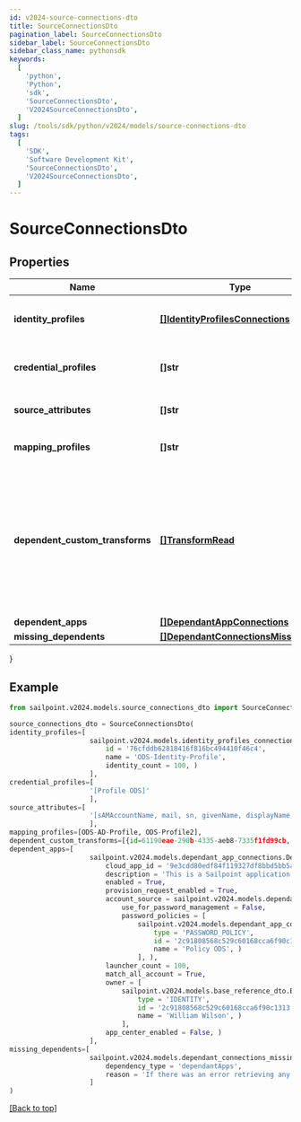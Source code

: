 ```yaml
---
id: v2024-source-connections-dto
title: SourceConnectionsDto
pagination_label: SourceConnectionsDto
sidebar_label: SourceConnectionsDto
sidebar_class_name: pythonsdk
keywords:
  [
    'python',
    'Python',
    'sdk',
    'SourceConnectionsDto',
    'V2024SourceConnectionsDto',
  ]
slug: /tools/sdk/python/v2024/models/source-connections-dto
tags:
  [
    'SDK',
    'Software Development Kit',
    'SourceConnectionsDto',
    'V2024SourceConnectionsDto',
  ]
---
```


# SourceConnectionsDto

## Properties

| Name | Type | Description | Notes |
| --- | --- | --- | --- |
| **identity_profiles** | [**[]IdentityProfilesConnections**](identity-profiles-connections) | The IdentityProfile attached to this source | [optional] |
| **credential_profiles** | **[]str** | Name of the CredentialProfile attached to this source | [optional] |
| **source_attributes** | **[]str** | The attributes attached to this source | [optional] |
| **mapping_profiles** | **[]str** | The profiles attached to this source | [optional] |
| **dependent_custom_transforms** | [**[]TransformRead**](transform-read) | A list of custom transforms associated with this source. A transform will be considered associated with a source if any attributes of the transform specify the source as the sourceName. | [optional] |
| **dependent_apps** | [**[]DependantAppConnections**](dependant-app-connections) |  | [optional] |
| **missing_dependents** | [**[]DependantConnectionsMissingDto**](dependant-connections-missing-dto) |  | [optional] |

}

## Example

```python
from sailpoint.v2024.models.source_connections_dto import SourceConnectionsDto

source_connections_dto = SourceConnectionsDto(
identity_profiles=[
                    sailpoint.v2024.models.identity_profiles_connections.IdentityProfilesConnections(
                        id = '76cfddb62818416f816bc494410f46c4',
                        name = 'ODS-Identity-Profile',
                        identity_count = 100, )
                    ],
credential_profiles=[
                    '[Profile ODS]'
                    ],
source_attributes=[
                    '[sAMAccountName, mail, sn, givenName, displayName, employeeNumber, manager, telephoneNumber]'
                    ],
mapping_profiles=[ODS-AD-Profile, ODS-Profile2],
dependent_custom_transforms=[{id=61190eae-290b-4335-aeb8-7335f1fd99cb, name=Split Transform, type=split, attributes={delimiter=-, index=1, input={attributes={sourceName=Example CSV Source, attributeName=last_name}, type=accountAttribute}}, internal=false}],
dependent_apps=[
                    sailpoint.v2024.models.dependant_app_connections.DependantAppConnections(
                        cloud_app_id = '9e3cdd80edf84f119327df8bbd5bb5ac',
                        description = 'This is a Sailpoint application',
                        enabled = True,
                        provision_request_enabled = True,
                        account_source = sailpoint.v2024.models.dependant_app_connections_account_source.DependantAppConnections_accountSource(
                            use_for_password_management = False,
                            password_policies = [
                                sailpoint.v2024.models.dependant_app_connections_account_source_password_policies_inner.DependantAppConnections_accountSource_passwordPolicies_inner(
                                    type = 'PASSWORD_POLICY',
                                    id = '2c91808568c529c60168cca6f90c1313',
                                    name = 'Policy ODS', )
                                ], ),
                        launcher_count = 100,
                        match_all_account = True,
                        owner = [
                            sailpoint.v2024.models.base_reference_dto.BaseReferenceDto(
                                type = 'IDENTITY',
                                id = '2c91808568c529c60168cca6f90c1313',
                                name = 'William Wilson', )
                            ],
                        app_center_enabled = False, )
                    ],
missing_dependents=[
                    sailpoint.v2024.models.dependant_connections_missing_dto.DependantConnectionsMissingDto(
                        dependency_type = 'dependantApps',
                        reason = 'If there was an error retrieving any dependencies, it would lbe listed here', )
                    ]
)

```

[[Back to top]](#)
